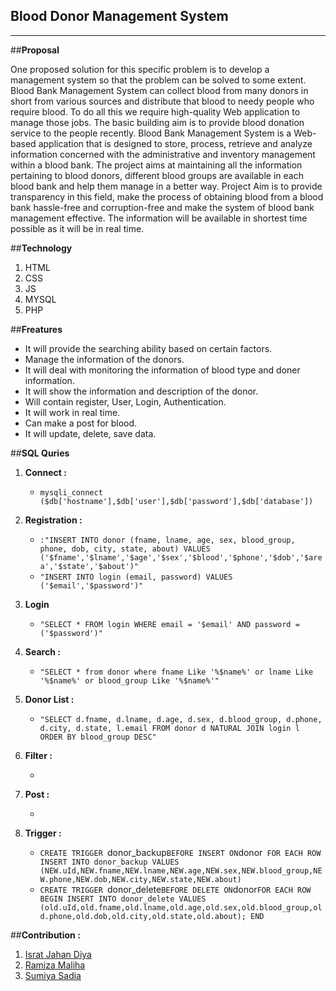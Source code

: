 ## Blood Donor Management System

---
##**Proposal**

One proposed solution for this specific problem is to develop a management system so that the problem can be solved to some extent. Blood Bank Management System can collect blood from many donors in short from various sources and distribute that blood to needy people who require blood. To do all this we require high-quality Web application to manage those jobs. The basic building aim is to provide blood donation service to the people recently. Blood Bank Management System is a Web-based application that is designed to store, process, retrieve and analyze information concerned with the administrative and inventory management within a blood bank. The project aims at maintaining all the information pertaining to blood donors, different blood groups are available in each blood bank and help them manage in a better way. Project Aim is to provide transparency in this field, make the process of obtaining blood from a blood bank hassle-free and corruption-free and make the system of blood bank management effective. The information will be available in shortest time possible as it will be in real time.

##**Technology**

1. HTML
2. CSS
3. JS
4. MYSQL
5. PHP

##**Freatures**

*   It will provide the searching ability based on certain factors.
*   Manage the information of the donors.
*   It will deal with  monitoring the information of blood type and doner information.
*   It will show the information and description of the donor.
*   Will contain register, User, Login, Authentication.
*   It will work in real time.
*   Can make a post for blood.
*   It will update, delete, save data. 


##**SQL Quries**

1. **Connect :**
     * `mysqli_connect ($db['hostname'],$db['user'],$db['password'],$db['database'])`
2. **Registration :**
    * `:"INSERT INTO donor (fname, lname, age, sex, blood_group, phone, dob, city, state, about) VALUES ('$fname','$lname','$age','$sex','$blood','$phone','$dob','$area','$state','$about')"`
    * `"INSERT INTO login (email, password) VALUES ('$email','$password')"`
3. **Login**
     * `"SELECT * FROM login WHERE email = '$email' AND password = ('$password')"`
4. **Search :**
     * `"SELECT * from donor where fname Like '%$name%' or lname Like '%$name%' or blood_group Like '%$name%'"`
5. **Donor List :**
     * `"SELECT d.fname, d.lname, d.age, d.sex, d.blood_group, d.phone, d.city, d.state, l.email FROM donor d NATURAL JOIN login l ORDER BY blood_group DESC"`
6. **Filter :**
   * ` `
7. **Post :**
   * ` `

8. **Trigger :**
   * `CREATE TRIGGER `donor_backup` BEFORE INSERT ON `donor` FOR EACH ROW INSERT INTO donor_backup VALUES (NEW.uId,NEW.fname,NEW.lname,NEW.age,NEW.sex,NEW.blood_group,NEW.phone,NEW.dob,NEW.city,NEW.state,NEW.about)`
   * `CREATE TRIGGER `donor_delete` BEFORE DELETE ON `donor`FOR EACH ROW BEGIN INSERT INTO donor_delete VALUES (old.uId,old.fname,old.lname,old.age,old.sex,old.blood_group,old.phone,old.dob,old.city,old.state,old.about); END`

##**Contribution :**
1. [Israt Jahan Diya](https://github.com/diyaa222)
2. [Ramiza Maliha](https://github.com/ZamiraRamizoro)
3. [Sumiya Sadia](https://github.com/SadiaSheikh)
